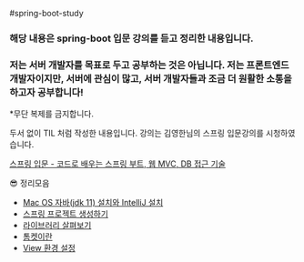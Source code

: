 #spring-boot-study

### 해당 내용은 spring-boot 입문 강의를 듣고 정리한 내용입니다.

### 저는 서버 개발자를 목표로 두고 공부하는 것은 아닙니다. 저는 프론트엔드 개발자이지만, 서버에 관심이 많고, 서버 개발자들과 조금 더 원활한 소통을 하고자 공부합니다!

*무단 복제를 금지합니다.

두서 없이 TIL 처럼 작성한 내용입니다. 강의는 김영한님의 스프링 입문강의를 시청하였습니다.

[스프링 입문 - 코드로 배우는 스프링 부트, 웹 MVC, DB 접근 기술](https://www.inflearn.com/course/%EC%8A%A4%ED%94%84%EB%A7%81-%EC%9E%85%EB%AC%B8-%EC%8A%A4%ED%94%84%EB%A7%81%EB%B6%80%ED%8A%B8/dashboard)

😎 정리모음

- [Mac OS 자바(jdk 11) 설치와 IntelliJ 설치](https://www.notion.so/Mac-OS-jdk-11-IntelliJ-af8056afdfbc445faae15eb646e82d40)
- [스프링 프로젝트 생성하기](https://skillful-limburger-539.notion.site/aecf8ed46cbf4c159da6332e911120f7)
- [라이브러리 살펴보기](https://www.notion.so/3a4ae66c543541119542400623370f7d)
- [톰켓이란](https://skillful-limburger-539.notion.site/c701a7d1693944bb84edfe65549edd3a)
- [View 환경 설정](https://www.notion.so/View-4d770ac9ca374983b6d1e30f200b4725)



